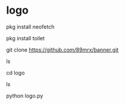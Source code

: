 # logo

pkg install neofetch

pkg install toilet

git clone https://github.com/89mrx/banner.git

ls 

cd logo

ls

python logo.py
